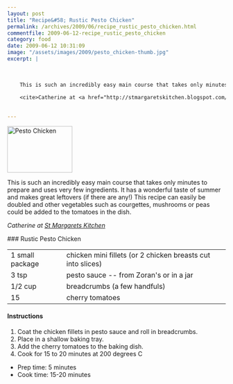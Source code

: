 ```yaml
---
layout: post
title: "Recipe&#58; Rustic Pesto Chicken"
permalink: /archives/2009/06/recipe_rustic_pesto_chicken.html
commentfile: 2009-06-12-recipe_rustic_pesto_chicken
category: food
date: 2009-06-12 10:31:09
image: "/assets/images/2009/pesto_chicken-thumb.jpg"
excerpt: |
    
    
    
    This is such an incredibly easy main course that takes only minutes to prepare and uses very few ingredients. It has a wonderful taste of summer and makes great leftovers (if there are any!) This recipe can easily be doubled and other vegetables such as courgettes, mushrooms or peas could be added to the tomatoes in the dish.
    
    <cite>Catherine at <a href="http://stmargaretskitchen.blogspot.com/</cite>">St Margarets Kitchen</a>
    

---
```


<a href="/assets/images/2009/pesto_chicken.jpg"><img src="/assets/images/2009/pesto_chicken-thumb.jpg" width="150" height="107" alt="Pesto Chicken" class="photo right" /></a>

This is such an incredibly easy main course that takes only minutes to prepare and uses very few ingredients. It has a wonderful taste of summer and makes great leftovers (if there are any!) This recipe can easily be doubled and other vegetables such as courgettes, mushrooms or peas could be added to the tomatoes in the dish.

<cite>Catherine at [St Margarets Kitchen](http://stmargaretskitchen.blogspot.com/</cite>)

<div markdown="1" class="recipe">
### Rustic Pesto Chicken

|                 |                                                             |
|-----------------|-------------------------------------------------------------|
| 1 small package | chicken mini fillets (or 2 chicken breasts cut into slices) |
| 3 tsp           | pesto sauce -- from Zoran's or in a jar                     |
| 1/2 cup         | breadcrumbs (a few handfuls)                                |
| 15              | cherry tomatoes                                             |

#### Instructions

1.  Coat the chicken fillets in pesto sauce and roll in breadcrumbs.
2.  Place in a shallow baking tray.
3.  Add the cherry tomatoes to the baking dish.
4.  Cook for 15 to 20 minutes at 200 degrees C

-   Prep time: 5 minutes
-   Cook time: 15-20 minutes

</div>
